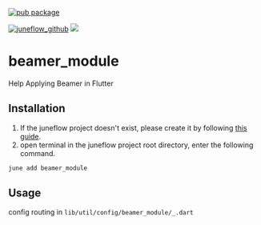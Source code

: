[![pub package](https://img.shields.io/pub/v/beamer_module.svg)](https://pub.dartlang.org/packages/beamer_module)

[![juneflow_github](https://img.shields.io/badge/Juneflow-GitHub-181717?style=for-the-badge&logo=github)](https://github.com/melodysdreamj/juneflow)
[![](https://img.shields.io/badge/View-Hub-007bff?style=for-the-badge&logo=flutter)](https://view.juneflow.org/)

# beamer_module
Help Applying Beamer in Flutter

##  Installation
1. If the juneflow project doesn't exist, please create it by following [this guide](https://doc.juneflow.org/).
2. open terminal in the juneflow project root directory, enter the following command.
 ```bash
 june add beamer_module
 ```

## Usage
config routing in `lib/util/config/beamer_module/_.dart`
